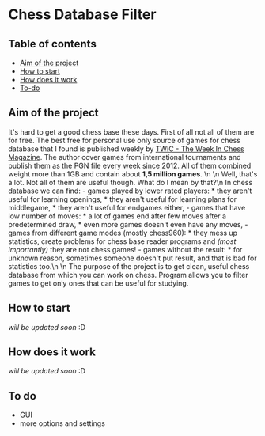 # Chess Database Filter

## Table of contents
* [Aim of the project](#aim-of-the-project)
* [How to start](#how-to-start)
* [How does it work](#how-does-it-work)
* [To-do](#to-do)

## Aim of the project
It's hard to get a good chess base these days. First of all not all of them are for free.
The best free for personal use only source of games for chess database that I found is published weekly by 
[TWIC - The Week In Chess Magazine](https://theweekinchess.com/twic). The author cover games from international 
tournaments and publish them as the PGN file every week since 2012. All of them combined weight more than 1GB
and contain about <b>1,5 million games</b>. \n
\n
Well, that's a lot. Not all of them are useful though. What do I mean by that?\n
In chess database we can find:
    - games played by lower rated players:
        * they aren't useful for learning openings,
        * they aren't useful for learning plans for middlegame,
        * they aren't useful for endgames either,
    - games that have low number of moves:
        * a lot of games end after few moves after a predetermined draw,
        * even more games doesn't even have any moves,
    - games from different game modes (mostly chess960):
        * they mess up statistics, create problems for chess base reader programs and <i>(most importantly)</i>
        they are not chess games!
    - games without the result:
        * for unknown reason, sometimes someone doesn't put result, and that is bad for statistics too.\n
\n
The purpose of the project is to get clean, useful chess database from which you can work on chess.
Program allows you to filter games to get only ones that can be useful for studying.

## How to start
<i>will be updated soon</i> :D
## How does it work
<i>will be updated soon</i> :D
## To do
* GUI
* more options and settings
